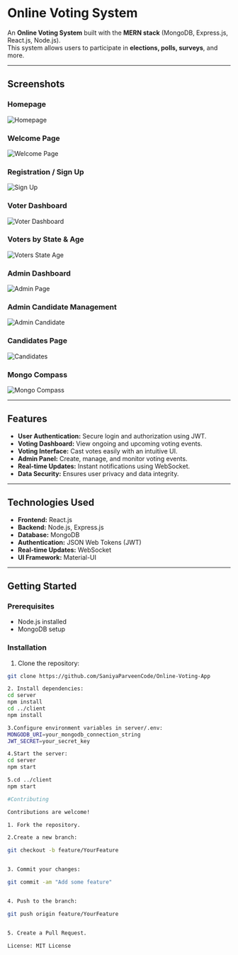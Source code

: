 # Online Voting System

An **Online Voting System** built with the **MERN stack** (MongoDB, Express.js, React.js, Node.js).  
This system allows users to participate in **elections, polls, surveys**, and more.

---

## Screenshots

### Homepage
![Homepage](assets/Homepage.jpg)

### Welcome Page
![Welcome Page](assets/Welcome.jpg)

### Registration / Sign Up
![Sign Up](assets/Sign.jpg)

### Voter Dashboard
![Voter Dashboard](assets/Voter.jpg)

### Voters by State & Age
![Voters State Age](assets/VotersStateAge.jpg)

### Admin Dashboard
![Admin Page](assets/Admin.jpg)

### Admin Candidate Management
![Admin Candidate](assets/AdminCandidate.jpg)

### Candidates Page
![Candidates](assets/Candidates.jpg)

### Mongo Compass
![Mongo Compass](assets/MongoCompass.jpg)

---


## Features

- **User Authentication:** Secure login and authorization using JWT.  
- **Voting Dashboard:** View ongoing and upcoming voting events.  
- **Voting Interface:** Cast votes easily with an intuitive UI.  
- **Admin Panel:** Create, manage, and monitor voting events.  
- **Real-time Updates:** Instant notifications using WebSocket.  
- **Data Security:** Ensures user privacy and data integrity.  

---

## Technologies Used

- **Frontend:** React.js  
- **Backend:** Node.js, Express.js  
- **Database:** MongoDB  
- **Authentication:** JSON Web Tokens (JWT)  
- **Real-time Updates:** WebSocket  
- **UI Framework:** Material-UI  

---

## Getting Started

### Prerequisites
- Node.js installed
- MongoDB setup

### Installation
1. Clone the repository:
```bash
git clone https://github.com/SaniyaParveenCode/Online-Voting-App

2. Install dependencies:
cd server
npm install
cd ../client
npm install

3.Configure environment variables in server/.env:
MONGODB_URI=your_mongodb_connection_string
JWT_SECRET=your_secret_key

4.Start the server:
cd server
npm start

5.cd ../client
npm start

#Contributing

Contributions are welcome!

1. Fork the repository.

2.Create a new branch:

git checkout -b feature/YourFeature


3. Commit your changes:

git commit -am "Add some feature"


4. Push to the branch:

git push origin feature/YourFeature


5. Create a Pull Request.

License: MIT License
